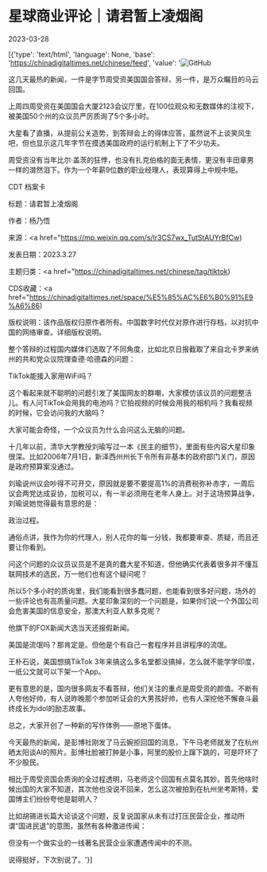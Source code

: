 # 星球商业评论｜请君暂上凌烟阁

2023-03-28

[{'type': 'text/html', 'language': None, 'base': 'https://chinadigitaltimes.net/chinese/feed', 'value': '![GitHub](https://chinadigitaltimes.net/chinese/files/2023/03/image-1679991417477.png)

这几天最热的新闻，一件是字节周受资美国国会答辩，另一件，是万众瞩目的马云回国。

上周四周受资在美国国会大厦2123会议厅里，在100位观众和无数媒体的注视下，被美国50个州的众议员严厉质询了5个多小时。

大星看了直播，从提前公关造势，到答辩会上的得体应答，虽然说不上谈笑风生吧，但也显示这几年字节在摸透美国政府的运行机制上下了不少功夫。

周受资没有当年比尔·盖茨的狂悖，也没有扎克伯格的面无表情，更没有丰田章男一样的潸然泪下。作为一个年薪9位数的职业经理人，表现算得上中规中矩。



CDT 档案卡

标题：请君暂上凌烟阁

作者：杨乃悟

来源：<a href="https://mp.weixin.qq.com/s/lr3CS7wx_TutStAUYrBfCw)

发表日期：2023.3.27

主题归类：<a href="https://chinadigitaltimes.net/chinese/tag/tiktok)

CDS收藏：<a href="https://chinadigitaltimes.net/space/%E5%85%AC%E6%B0%91%E9%A6%86)

版权说明：该作品版权归原作者所有。中国数字时代仅对原作进行存档，以对抗中国的网络审查。详细版权说明。





整个答辩的过程国内媒体们选取了不同角度，比如北京日报截取了来自北卡罗来纳州的共和党众议院理查德·哈德森的问题：

TikTok能接入家用WiFi吗？

这个看起来就不聪明的问题引发了美国网友的群嘲，大家模仿该议员的问题整活儿。有人问TikTok会用我的电池吗？它拍视频的时候会用我的相机吗？我看视频的时候，它会访问我的大脑吗？

大家可能会奇怪，一个众议员为什么会问这么无脑的问题。

十几年以前，清华大学教授刘瑜写过一本《民主的细节》，里面有些内容大星印象很深。比如2006年7月1日，新泽西州州长下令所有非基本的政府部门关门，原因是政府预算案没通过。

刘瑜说州议会吵得不可开交，原因就是要不要提高1%的消费税弥补赤字，一周后议会两党达成妥协，加税可以，有一半必须用在老年人身上。对于这场预算战争，刘瑜说她觉得最有意思的是：

政治过程。

通俗点讲，我作为你的代理人，别人花你的每一分钱，我都要审查、质疑，而且还要让你看到。

问这个问题的众议员议员是不是真的蠢大星不知道，但他确实代表着很多并不懂互联网技术的选民，万一他们也有这个疑问呢？

所以5个多小时的质询里，我们能看到很多蠢问题，也能看到很多好问题，场外的一些评论也有高质量问题。大星印象深刻的一个问题是，如果你们说一个外国公司会危害美国的信息安全，那澳大利亚人默多克呢？

他旗下的FOX新闻大选当天还报假新闻。

美国是流氓吗？那肯定是。但他是个有自己一套程序并且讲程序的流氓。

王朴石说，美国想搞TikTok 3年来搞这么多名堂都没搞掉，怎么就不能学学印度，一纸公文就可以下架一个App。

更有意思的是，国内很多网友不看答辩，他们关注的重点是周受资的颜值。不断有人夸他好帅，有人说昨晚那个参加听证会的大男孩好帅，也有人深挖他不懈奋斗最终成长为idol的励志故事。

总之，大家开创了一种新的写作体例——原地下蛋体。

今天最热的新闻，是彭博社刚发了马云婉拒回国的消息，下午马老师就发了在杭州晒太阳谈AI的照片。彭博社脸被打肿是小事，阿里的股价上蹿下跳的，可是吓坏了不少股民。

相比于周受资国会质询的全过程透明，马老师这个回国有点莫名其妙。首先他啥时候出国的大家不知道，其次他也没说不回来，怎么这次被拍到在杭州坐考斯特，爱国博主们纷纷夸他是聪明人？

比如胡锡进长篇大论谈这个问题，反复说国家从未有过打压民营企业，推动所谓“国进民退”的意图，虽然有各种激进传闻：

但没有一个做实业的一线著名民营企业家遭遇传闻中的不测。

说得挺好，下次别说了。'}]